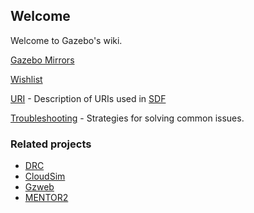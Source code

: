## Welcome

Welcome to Gazebo's wiki. 

[Gazebo Mirrors](https://bitbucket.org/osrf/gazebo/wiki/gazebo_mirrors)

[Wishlist](https://bitbucket.org/osrf/gazebo/wiki/wishlist)

[URI](https://bitbucket.org/osrf/gazebo/wiki/uri) - Description of URIs used in [SDF](http://gazebosim.org/sdf)

[Troubleshooting](https://bitbucket.org/osrf/gazebo/wiki/troubleshooting) - Strategies for solving common issues.

### Related projects

* [DRC](https://bitbucket.org/osrf/drcsim/wiki/Home)
* [CloudSim](http://cloudsim.io)
* [Gzweb](https://bitbucket.org/osrf/gzweb/wiki/Home)
* [MENTOR2](https://bitbucket.org/osrf/mentor2/wiki/Home)
